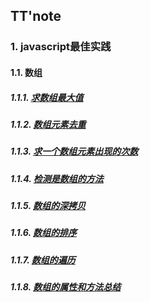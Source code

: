 ## TT'note

### 1. javascript最佳实践

#### 1.1. 数组

##### 1.1.1. [求数组最大值](https://github.com/ivyTa/ivyTa.github.io/blob/master/js/array/01-getMax.md)
##### 1.1.2. [数组元素去重](https://github.com/ivyTa/ivyTa.github.io/blob/master/js/array/02-removeRepeat.md)
##### 1.1.3. [求一个数组元素出现的次数](https://github.com/ivyTa/ivyTa.github.io/blob/master/js/array/03-getCount.md)
##### 1.1.4. [检测是数组的方法](https://github.com/ivyTa/ivyTa.github.io/blob/master/js/array/04-isArray.md)
##### 1.1.5. [数组的深拷贝](https://github.com/ivyTa/ivyTa.github.io/blob/master/js/array/05-deepClone.md)
##### 1.1.6. [数组的排序](https://github.com/ivyTa/ivyTa.github.io/blob/master/js/array/06-sort.md)
##### 1.1.7. [数组的遍历](https://github.com/ivyTa/ivyTa.github.io/blob/master/js/array/07-traversal.md)
##### 1.1.8. [数组的属性和方法总结](https://github.com/ivyTa/ivyTa.github.io/blob/master/js/array/properties&methods.md)